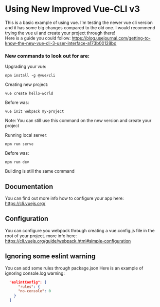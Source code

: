 # Using New Improved Vue-CLI v3
This is a basic example of using vue. I'm testing the newer vue cli version and it has some big changes compared to the old one.
I would recommend trying the vue ui and create your project through there!  
Here is a guide you could follow: https://blog.usejournal.com/getting-to-know-the-new-vue-cli-3-user-interface-a173b00128bd

### New commands to look out for are:

Upgrading your vue:
```npm
npm install -g @vue/cli
```
Creating new project:
```npm
vue create hello-world
```
Before was:
```npm
vue init webpack my-project
```
Note: You can still use this command on the new version  and create your project 

Running local server:
```npm
npm run serve
```
Before was:
```npm
npm run dev
```
Building is still the same command

## Documentation
You can find out more info how to configure your app here: https://cli.vuejs.org/

## Configuration
You can configure you webpack through creating a vue.config.js file in the root of your project.
more info here: https://cli.vuejs.org/guide/webpack.html#simple-configuration

## Ignoring some eslint warning
You can add some rules through package.json
Here is an example of ignoring console.log warning:
```json
  "eslintConfig": {
      "rules": {
      "no-console": 0
    }
  }
```
